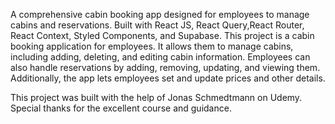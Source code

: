 A comprehensive cabin booking app designed for employees to manage cabins and reservations. Built with React JS, React Query,React Router, React Context, Styled Components, and Supabase. This project is a cabin booking application for employees. It allows them to manage cabins, including adding, deleting, and editing cabin information. Employees can also handle reservations by adding, removing, updating, and viewing them. Additionally, the app lets employees set and update prices and other details.

This project was built with the help of Jonas Schmedtmann on Udemy. Special thanks for the excellent course and guidance.
